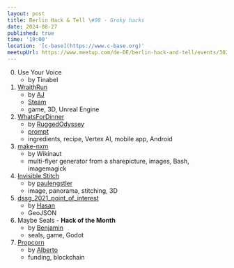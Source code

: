 ```yaml
---
layout: post
title: Berlin Hack & Tell \#98 - Groky hacks
date: 2024-08-27
published: true
time: '19:00'
location: '[c-base](https://www.c-base.org)'
meetupUrl: https://www.meetup.com/de-DE/berlin-hack-and-tell/events/302962235
---
```



0. Use Your Voice
    - by Tinabel
1. [WraithRun](https://virtualdestructor.itch.io/wraithrun)
    - by [AJ](https://virtualdestructor.com/)
    - [Steam](https://store.steampowered.com/app/3031360/WraithRun/)
    - game, 3D, Unreal Engine
2. [WhatsForDinner](https://github.com/RuggedOdyssey/dinner)
    - by [RuggedOdyssey](http://www.ruggedodyssey.net/)
    - [prompt](https://github.com/RuggedOdyssey/dinner/blob/main/composeApp/src/commonMain/kotlin/domain/GetGeminiRecipeUseCase.kt#L21C5-L26C9)
    - ingredients, recipe, Vertex AI, mobile app, Android 
3. [make-nxm](https://github.com/Wikinaut/make-nxm)
    - by Wikinaut
    - multi-flyer generator from a sharepicture, images, Bash, imagemagick
4. [Invisible Stitch](https://github.com/paulengstler/invisible-stitch)
    - by [paulengstler](http://paulengstler.com/)
    - image, panorama, stitching, 3D
5. [dssg_2021_point_of_interest](https://github.com/HasanShaukat/dssg_2021_point_of_interest)
    - by [Hasan](https://hasanshaukat.github.io/)
    - GeoJSON
6. Maybe Seals - **Hack of the Month**
    - by [Benjamin](https://github.com/bplevin36)
    - seals, game, Godot
7. [Propcorn](https://github.com/deeecent/propcorn)
    - by [Alberto](https://www.granzotto.net/)
    - funding, blockchain

